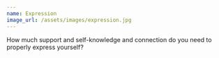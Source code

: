 ```yaml
---
name: Expression
image_url: /assets/images/expression.jpg
---
```


How much support and self-knowledge and connection do you
need to properly express yourself?
